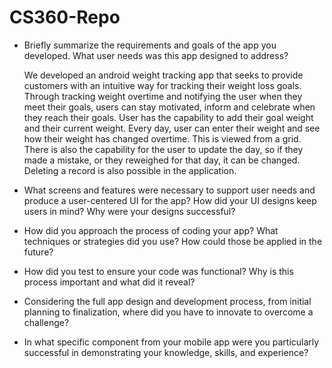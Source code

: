 # CS360-Repo

* Briefly summarize the requirements and goals of the app you developed. What user needs was this app designed to address?
  
  We developed an android weight tracking app that seeks to provide customers with an intuitive way for tracking their weight loss goals. Through tracking weight overtime and notifying the user when they meet their goals, users can stay motivated, inform and celebrate when they reach their goals. User has the capability to add their goal weight and their current weight. Every day, user can enter their weight and see how their weight has changed overtime. This is viewed from a grid. There is also the capability for the user to update the day, so if they made a mistake, or they reweighed for that day, it can be changed. Deleting a record is also possible in the application.
  
* What screens and features were necessary to support user needs and produce a user-centered UI for the app? How did your UI designs keep users in mind? Why were your designs successful?
  
* How did you approach the process of coding your app? What techniques or strategies did you use? How could those be applied in the future?
* How did you test to ensure your code was functional? Why is this process important and what did it reveal?
* Considering the full app design and development process, from initial planning to finalization, where did you have to innovate to overcome a challenge?
* In what specific component from your mobile app were you particularly successful in demonstrating your knowledge, skills, and experience?

